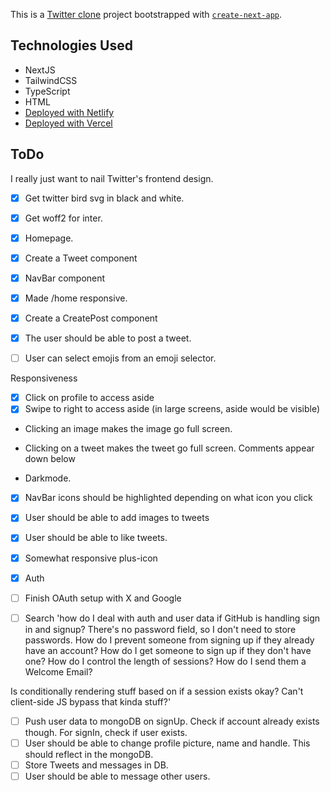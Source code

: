 This is a [Twitter clone](https://twitt3r-clone.netlify.app/) project bootstrapped with [`create-next-app`](https://nextjs.org/docs/app/api-reference/cli/create-next-app).

## Technologies Used
-  NextJS
-  TailwindCSS
-  TypeScript
-  HTML
- [Deployed with Netlify](https://twitt3r-clone.netlify.app/)
- [Deployed with Vercel](https://tw1tt3r.vercel.app/)

## ToDo
I really just want to nail Twitter's frontend design.
- [x] Get twitter bird svg in black and white.
- [x] Get woff2 for inter.
- [x] Homepage.
- [x] Create a Tweet component
- [x] NavBar component
- [x] Made /home responsive.
- [x] Create a CreatePost component
- [x] The user should be able to post a tweet.
- [ ] User can select emojis from an emoji selector.


Responsiveness
- [x] Click on profile to access aside
- [x] Swipe to right to access aside (in large screens, aside would be visible)
- Clicking an image makes the image go full screen.
- Clicking on a tweet makes the tweet go full screen. Comments appear down below

- Darkmode.

- [x] NavBar icons should be highlighted depending on what icon you click

- [x] User should be able to add images to tweets

- [x] User should be able to like tweets.

- [x] Somewhat responsive plus-icon


- [x] Auth
- [ ] Finish OAuth setup with X and Google

- [ ] Search 'how do I deal with auth and user data if GitHub is handling sign in and signup? There's no password field, so I don't need to store passwords. How do I prevent someone from signing up if they already have an account? How do I get someone to sign up if they don't have one? How do I control the length of sessions? 
How do I send them a Welcome Email?

Is conditionally rendering stuff based on if a session exists okay? Can't client-side JS bypass that kinda stuff?'

- [ ] Push user data to mongoDB on signUp. Check if account already exists though. For signIn, check if user exists.
- [ ] User should be able to change profile picture, name and handle. This should reflect in the mongoDB.
- [ ] Store Tweets and messages in DB.
- [ ] User should be able to message other users.
